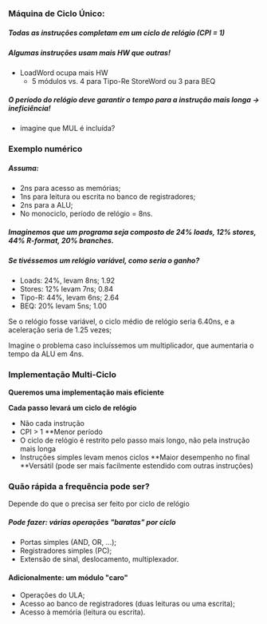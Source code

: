 
### Máquina de Ciclo Único:

##### Todas as instruções completam em um ciclo de relógio (CPI = 1)

##### Algumas instruções usam mais HW que outras!
- LoadWord ocupa mais HW
	- 5 módulos vs. 4 para Tipo-Re StoreWord ou 3 para BEQ

##### O período do relógio deve garantir o tempo para a instrução mais longa -> ineficiência!
- imagine que MUL é incluída?

### Exemplo numérico

##### Assuma:
- 2ns para acesso as memórias;
- 1ns para leitura ou escrita no banco de registradores;
- 2ns para a ALU;
- No monociclo, período de relógio = 8ns.

##### Imaginemos que um programa seja composto de 24% loads, 12% stores, 44% R-format, 20% branches.

##### Se tivéssemos um relógio variável, como seria o ganho?
- Loads: 24%,       levam 8ns; 1.92
- Stores: 12%       levam 7ns; 0.84
- Tipo-R: 44%,      levam 6ns; 2.64
- BEQ:    20%        levam 5ns; 1.00

Se o relógio fosse variável, o ciclo médio de relógio seria 6.40ns, e a aceleração seria de 1.25 vezes;

Imagine o problema caso incluíssemos um multiplicador, que aumentaria o tempo da ALU em 4ns.

### Implementação Multi-Ciclo

**Queremos uma implementação mais eficiente**

**Cada passo levará um ciclo de relógio**
- Não cada instrução
- CPI > 1
**Menor período
- O ciclo de relógio é restrito pelo passo mais longo, não pela instrução mais longa
- Instruções simples levam menos ciclos
**Maior desempenho no final
**Versátil (pode ser mais facilmente estendido com outras instruções)


### Quão rápida a frequência pode ser?

Depende do que o precisa ser feito por ciclo de relógio

##### Pode fazer: várias operações "baratas" por ciclo
- Portas simples (AND, OR, ...);
- Registradores simples (PC);
- Extensão de sinal, deslocamento, multiplexador.

#### Adicionalmente: um módulo "caro"
- Operações do ULA;
- Acesso ao banco de registradores (duas leituras ou uma escrita);
- Acesso à memória (leitura ou escrita).